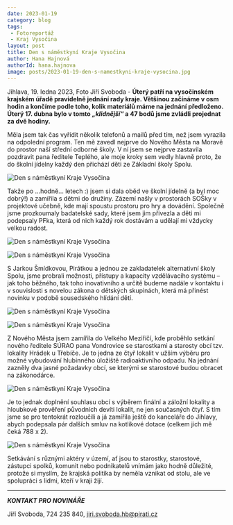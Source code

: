 ```yaml
---
date: 2023-01-19
category: blog
tags:
 - Fotoreportáž
 - Kraj Vysočina
layout: post
title: Den s náměstkyní Kraje Vysočina
author: Hana Hajnová
authorId: hana.hajnova
image: posts/2023-01-19-den-s-namestkyni-kraje-vysocina.jpg
---
```


Jihlava, 19. ledna 2023, Foto Jiří Svoboda - **Úterý patří na vysočinském krajském úřadě pravidelně jednání rady kraje. Většinou začínáme v osm hodin a končíme podle toho, kolik materiálů máme na jednání předloženo. Úterý 17. dubna bylo v tomto *„klidnější“* a 47 bodů jsme zvládli projednat za dvě hodiny.**

Měla jsem tak čas vyřídit několik telefonů a mailů před tím, než jsem vyrazila na odpolední program. Ten mě zavedl nejprve do Nového Města na Moravě do prostor naší střední odborné školy. V ní jsem se nejprve zastavila pozdravit pana ředitele Teplého, ale moje kroky sem vedly hlavně proto, že do školní jídelny každý den přichází děti ze Základní školy Spolu.

![Den s náměstkyní Kraje Vysočina](https://a.pirati.cz/vysocina/img/posts/2023-01-19-den-s-namestkyni-kraje-vysocina-I.jpg)

Takže po ...hodně... letech :) jsem si dala oběd ve školní jídelně (a byl moc dobrý!) a zamířila s dětmi do družiny. Zázemí našly v prostorách SOŠky v projektové učebně, kde mají spoustu prostoru pro hry a dovádění. Společně jsme prozkoumaly badatelské sady, které jsem jim přivezla a děti mi podepsaly PFka, která od nich každý rok dostávám a udělají mi vždycky velkou radost. 

![Den s náměstkyní Kraje Vysočina](https://a.pirati.cz/vysocina/img/posts/2023-01-19-den-s-namestkyni-kraje-vysocina-II.jpg)

![Den s náměstkyní Kraje Vysočina](https://a.pirati.cz/vysocina/img/posts/2023-01-19-den-s-namestkyni-kraje-vysocina-III.jpg)

S Jarkou Šmídkovou, Pirátkou a jednou ze zakladatelek alternativní školy Spolu, jsme probrali možnosti, přístupy a kapacity vzdělávacího systému – jak toho běžného, tak toho inovativního a určitě budeme nadále v kontaktu i v souvislosti s novelou zákona o dětských skupinách, která má přinést novinku v podobě sousedského hlídání dětí.

![Den s náměstkyní Kraje Vysočina](https://a.pirati.cz/vysocina/img/posts/2023-01-19-den-s-namestkyni-kraje-vysocina-IV.jpg)

![Den s náměstkyní Kraje Vysočina](https://a.pirati.cz/vysocina/img/posts/2023-01-19-den-s-namestkyni-kraje-vysocina-V.jpg)

Z Nového Města jsem zamířila do Velkého Meziříčí, kde proběhlo setkání nového ředitele SÚRAO pana Vondrovice se starostkami a starosty obcí tzv. lokality Hrádek u Třebíče. Je to jedna ze čtyř lokalit v užším výběru pro možné vybudování hlubinného úložiště radioaktivního odpadu. Na jednání zazněly dva jasné požadavky obcí, se kterými se starostové budou obracet na zákonodárce.

![Den s náměstkyní Kraje Vysočina](https://a.pirati.cz/vysocina/img/posts/2023-01-19-den-s-namestkyni-kraje-vysocina-VI.jpg)

Je to jednak doplnění souhlasu obcí s výběrem finální a záložní lokality a hloubkové prověření původních devíti lokalit, ne jen současných čtyř. S tím jsme se pro tentokrát rozloučili a já zamířila ještě do kanceláře do Jihlavy, abych podepsala pár dalších smluv na kotlíkové dotace (celkem jich mě čeká 788 x 2).

![Den s náměstkyní Kraje Vysočina](https://a.pirati.cz/vysocina/img/posts/2023-01-19-den-s-namestkyni-kraje-vysocina-VII.jpg)

Setkávání s různými aktéry v území, ať jsou to starostky, starostové, zástupci spolků, komunit nebo podnikatelů vnímám jako hodně důležité, protože si myslím, že krajská politika by neměla vznikat od stolu, ale ve spolupráci s lidmi, kteří v kraji žijí. 

---

***KONTAKT PRO NOVINÁŘE*** 

Jiří Svoboda, 724 235 840, <jiri.svoboda.hb@pirati.cz>
